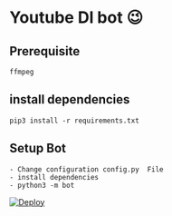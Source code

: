 # Youtube Dl bot 😉
## Prerequisite
    ffmpeg
  
    
## install dependencies
    pip3 install -r requirements.txt


## Setup Bot
    - Change configuration config.py  File
    - install dependencies
    - python3 -m bot

[![Deploy](https://www.herokucdn.com/deploy/button.svg)](https://heroku.com/deploy?template=https://github.com/Abdulla034/Telegram-Bot.git)
